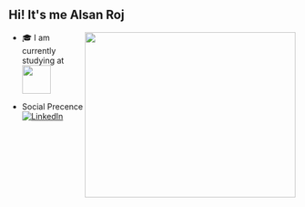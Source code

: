 ## Hi! It's me Alsan Roj

<img align="right" width="370" height="290" src="https://media4.giphy.com/media/v1.Y2lkPTc5MGI3NjExYXdsZnM3eGNrZWV0dXpvOW12d2M3bm1tcWZtOTY4MnZmczdua3h4MiZlcD12MV9pbnRlcm5hbF9naWZfYnlfaWQmY3Q9Zw/8GqctmCjZjSL8StnCy/giphy.gif">

<!-- - 🔭 Here's my [portfolio](https://hareesh.web.app/)   -->
- <p align="left">
  🎓 I am currently studying at
  <a href="https://stjosephs.ac.in">
    <img width="50" height="50" align="center" src="https://stjosephs.ac.in/assets/images/Engg%20Logo1.png"/>
  </a>
  </p> 
- Social Precence
  <br>
  [![LinkedIn](https://img.shields.io/badge/-LinkedIn-blue?logo=linkedin&logoColor=white)](https://www.linkedin.com/in/alsan-roj-a-a01116295/)



